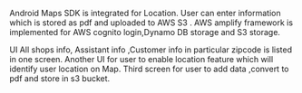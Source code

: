 Android Maps SDK is integrated  for Location.
User can enter information which is stored as pdf and uploaded to AWS S3 .
AWS amplify framework is implemented for AWS cognito login,Dynamo DB storage and S3 storage.

UI
All shops info, Assistant info ,Customer info in particular zipcode is listed in one screen.
Another UI for user to enable location feature which will identify user location on Map.
Third screen for user to add data ,convert to pdf and store in s3 bucket.

